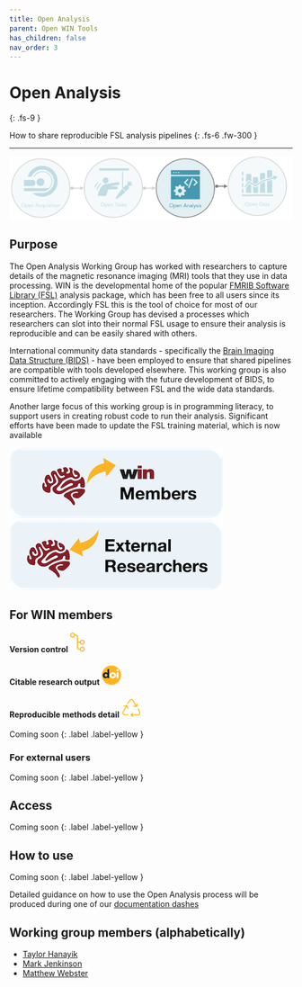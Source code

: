 ```yaml
---
title: Open Analysis
parent: Open WIN Tools
has_children: false
nav_order: 3
---
```




# Open Analysis
{: .fs-9 }

How to share reproducible FSL analysis pipelines
{: .fs-6 .fw-300 }

---

![open-analysis](../img/img-open-anal-flow.png)

## Purpose

The Open Analysis Working Group has worked with researchers to capture details of the magnetic resonance imaging (MRI) tools that they use in data processing. WIN is the developmental home of the popular [FMRIB Software Library (FSL)](https://fsl.fmrib.ox.ac.uk/fsl/fslwiki/) analysis package, which has been free to all users since its inception. Accordingly FSL this is the tool of choice for most of our researchers. The Working Group has devised a processes which researchers can slot into their normal FSL usage to ensure their analysis is reproducible and can be easily shared with others.

International community data standards - specifically the [Brain Imaging Data Structure (BIDS)](https://bids.neuroimaging.io) - have been employed to ensure that shared pipelines are compatible with tools developed elsewhere. This working group is also committed to actively engaging with the future development of BIDS, to ensure lifetime compatibility between FSL and the wide data standards.

Another large focus of this working group is in programming literacy, to support users in creating robust code to run their analysis. Significant efforts have been made to update the FSL training material, which is now available

[![For WIN members](../img/btn-win.png)](https://cassgvp.github.io/WIN-Open-Neuroimaging-Community/docs/tools/acquisition.html#for-win-members)      [![For external researchers](../img/btn-external.png)](https://cassgvp.github.io/WIN-Open-Neuroimaging-Community/docs/tools/acquisition.html#for-external-researchers)

## For WIN members
#### Version control ![version-control](../img/icon-version-control.png)


#### Citable research output ![doi](../img/icon-doi.png)


#### Reproducible methods detail ![reproduce](../img/icon-reproduce.png)

Coming soon
{: .label .label-yellow }

### For external users
Coming soon
{: .label .label-yellow }

## Access

Coming soon
{: .label .label-yellow }

## How to use

Coming soon
{: .label .label-yellow }

Detailed guidance on how to use the Open Analysis process will be produced during one of our [documentation dashes](../events/doc-dash-1.md)

## Working group members (alphabetically)
- [Taylor Hanayik](https://www.win.ox.ac.uk/people/taylor-hanayik)
- [Mark Jenkinson](https://www.win.ox.ac.uk/people/mark-jenkinson)
- [Matthew Webster](https://www.win.ox.ac.uk/people/matthew-webster)
